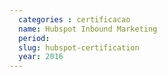 ```yaml
---
  categories : certificacao
  name: Hubspot Inbound Marketing
  period:
  slug: hubspot-certification
  year: 2016
---
```

